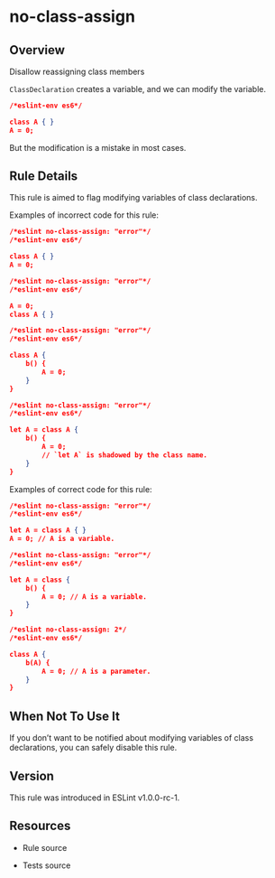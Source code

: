 

# no-class-assign
## Overview

Disallow reassigning class members

`ClassDeclaration` creates a variable, and we can modify the variable.


```json
/*eslint-env es6*/

class A { }
A = 0;
```

But the modification is a mistake in most cases.

## Rule Details

This rule is aimed to flag modifying variables of class declarations.

Examples of incorrect code for this rule:


```json
/*eslint no-class-assign: "error"*/
/*eslint-env es6*/

class A { }
A = 0;
```



```json
/*eslint no-class-assign: "error"*/
/*eslint-env es6*/

A = 0;
class A { }
```



```json
/*eslint no-class-assign: "error"*/
/*eslint-env es6*/

class A {
    b() {
        A = 0;
    }
}
```



```json
/*eslint no-class-assign: "error"*/
/*eslint-env es6*/

let A = class A {
    b() {
        A = 0;
        // `let A` is shadowed by the class name.
    }
}
```

Examples of correct code for this rule:


```json
/*eslint no-class-assign: "error"*/
/*eslint-env es6*/

let A = class A { }
A = 0; // A is a variable.
```



```json
/*eslint no-class-assign: "error"*/
/*eslint-env es6*/

let A = class {
    b() {
        A = 0; // A is a variable.
    }
}
```



```json
/*eslint no-class-assign: 2*/
/*eslint-env es6*/

class A {
    b(A) {
        A = 0; // A is a parameter.
    }
}
```

## When Not To Use It

If you don’t want to be notified about modifying variables of class declarations, you can safely disable this rule.

## Version

This rule was introduced in ESLint v1.0.0-rc-1.

## Resources


- Rule source 

- Tests source 


